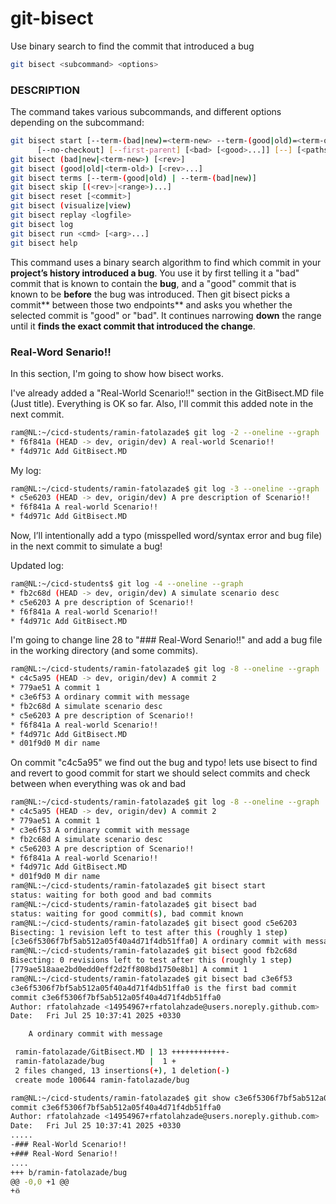 # git-bisect
Use binary search to find the commit that introduced a bug
```bash
git bisect <subcommand> <options>
```

### DESCRIPTION
The command takes various subcommands, and different options depending on the subcommand:
```bash
git bisect start [--term-(bad|new)=<term-new> --term-(good|old)=<term-old>]
	  [--no-checkout] [--first-parent] [<bad> [<good>...]] [--] [<pathspec>...]
git bisect (bad|new|<term-new>) [<rev>]
git bisect (good|old|<term-old>) [<rev>...]
git bisect terms [--term-(good|old) | --term-(bad|new)]
git bisect skip [(<rev>|<range>)...]
git bisect reset [<commit>]
git bisect (visualize|view)
git bisect replay <logfile>
git bisect log
git bisect run <cmd> [<arg>...]
git bisect help
```
This command uses a binary search algorithm to find which commit in your **project’s history introduced a bug**.
You use it by first telling it a "bad" commit that is known to contain the **bug**, and a "good" commit that is known to be **before** the bug was introduced.
Then git bisect picks a commit** between those two endpoints** and asks you whether the selected commit is "good" or "bad". It continues narrowing **down** the range until it **finds the exact commit that introduced the change**.


### Real-Word Senario!!
In this section, I'm going to show how bisect works.

I've already added a "Real-World Scenario!!" section in the GitBisect.MD file (Just title).
Everything is OK so far. Also, I'll commit this added note in the next commit.
```bash 
ram@NL:~/cicd-students/ramin-fatolazade$ git log -2 --oneline --graph
* f6f841a (HEAD -> dev, origin/dev) A real-world Scenario!!
* f4d971c Add GitBisect.MD
```

My log:
```bash
ram@NL:~/cicd-students/ramin-fatolazade$ git log -3 --oneline --graph
* c5e6203 (HEAD -> dev, origin/dev) A pre description of Scenario!!
* f6f841a A real-world Scenario!!
* f4d971c Add GitBisect.MD
```

Now, I’ll intentionally add a typo (misspelled word/syntax error and bug file) in the next commit to simulate a bug!

Updated log:
```bash
ram@NL:~/cicd-students$ git log -4 --oneline --graph
* fb2c68d (HEAD -> dev, origin/dev) A simulate scenario desc
* c5e6203 A pre description of Scenario!!
* f6f841a A real-world Scenario!!
* f4d971c Add GitBisect.MD
```

I'm going to change line 28 to "### Real-Word Senario!!" and add a bug file in the working directory (and some commits).
```bash
ram@NL:~/cicd-students/ramin-fatolazade$ git log -8 --oneline --graph
* c4c5a95 (HEAD -> dev, origin/dev) A commit 2
* 779ae51 A commit 1
* c3e6f53 A ordinary commit with message
* fb2c68d A simulate scenario desc
* c5e6203 A pre description of Scenario!!
* f6f841a A real-world Scenario!!
* f4d971c Add GitBisect.MD
* d01f9d0 M dir name
```
On commit "c4c5a95" we find out the bug and typo!
lets use bisect to find and revert to good commit
for start we should select commits and check between when everything was ok and bad
```bash
ram@NL:~/cicd-students/ramin-fatolazade$ git log -8 --oneline --graph
* c4c5a95 (HEAD -> dev, origin/dev) A commit 2
* 779ae51 A commit 1
* c3e6f53 A ordinary commit with message
* fb2c68d A simulate scenario desc
* c5e6203 A pre description of Scenario!!
* f6f841a A real-world Scenario!!
* f4d971c Add GitBisect.MD
* d01f9d0 M dir name
ram@NL:~/cicd-students/ramin-fatolazade$ git bisect start
status: waiting for both good and bad commits
ram@NL:~/cicd-students/ramin-fatolazade$ git bisect bad
status: waiting for good commit(s), bad commit known
ram@NL:~/cicd-students/ramin-fatolazade$ git bisect good c5e6203
Bisecting: 1 revision left to test after this (roughly 1 step)
[c3e6f5306f7bf5ab512a05f40a4d71f4db51ffa0] A ordinary commit with message
ram@NL:~/cicd-students/ramin-fatolazade$ git bisect good fb2c68d
Bisecting: 0 revisions left to test after this (roughly 1 step)
[779ae518aae2bd0edd0eff2d2ff808bd1750e8b1] A commit 1
ram@NL:~/cicd-students/ramin-fatolazade$ git bisect bad c3e6f53
c3e6f5306f7bf5ab512a05f40a4d71f4db51ffa0 is the first bad commit
commit c3e6f5306f7bf5ab512a05f40a4d71f4db51ffa0
Author: rfatolahzade <14954967+rfatolahzade@users.noreply.github.com>
Date:   Fri Jul 25 10:37:41 2025 +0330

    A ordinary commit with message

 ramin-fatolazade/GitBisect.MD | 13 ++++++++++++-
 ramin-fatolazade/bug          |  1 +
 2 files changed, 13 insertions(+), 1 deletion(-)
 create mode 100644 ramin-fatolazade/bug

ram@NL:~/cicd-students/ramin-fatolazade$ git show c3e6f5306f7bf5ab512a05f40a4d71f4db51ffa0
commit c3e6f5306f7bf5ab512a05f40a4d71f4db51ffa0
Author: rfatolahzade <14954967+rfatolahzade@users.noreply.github.com>
Date:   Fri Jul 25 10:37:41 2025 +0330
.....
-### Real-World Scenario!!
+### Real-Word Senario!!
....
+++ b/ramin-fatolazade/bug
@@ -0,0 +1 @@
+𖢥
```
